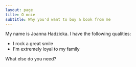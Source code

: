 ```yaml
---
layout: page
title: O mnie
subtitle: Why you'd want to buy a book from me
---
```


My name is Joanna Hadzicka. I have the following qualities:

- I rock a great smile
- I'm extremely loyal to my family

What else do you need?
